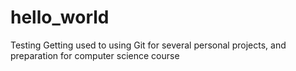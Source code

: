 # hello_world
Testing
Getting used to using Git for several personal projects, and preparation for computer science course
